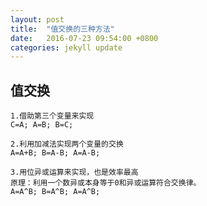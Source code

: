 ```yaml
---
layout: post
title:  "值交换的三种方法"
date:   2016-07-23 09:54:00 +0800
categories: jekyll update
---
```

## 值交换 ##
	1.借助第三个变量来实现
	C=A; A=B; B=C;

	2.利用加减法实现两个变量的交换
	A=A+B; B=A-B; A=A-B;

	3.用位异或运算来实现，也是效率最高
	原理：利用一个数异或本身等于0和异或运算符合交换律。
	A=A^B; B=A^B; A=A^B;